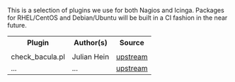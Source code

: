 This is a selection of plugins we use for both Nagios and Icinga.
Packages for RHEL/CentOS and Debian/Ubuntu will be built in a CI fashion in the near future.

<table>
    <tr>
        <th>Plugin</th><th>Author(s)</th><th>Source</th>
    </tr>
    <tr>
        <td></td>
        <td></td>
        <td></td>
    </tr>
    <tr>
        <td>check_bacula.pl</td>
        <td>Julian Hein</td>
        <td><a href="http://exchange.nagios.org/directory/Plugins/Backup-and-Recovery/Bacula/check_bacula-2Epl/details/">upstream</a></td>
    </tr>
    <tr>
        <td>...</td>
        <td>...</td>
        <td><a href="http://google.com">upstream</a></td>
    </tr>
</table>

